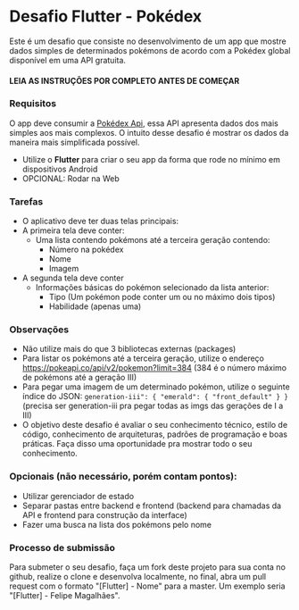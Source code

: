 # Desafio Flutter - Pokédex

Este é um desafio que consiste no desenvolvimento de um app que mostre dados simples de determinados pokémons de acordo com a Pokédex global disponível em uma API gratuita.

#### LEIA AS INSTRUÇÕES POR COMPLETO ANTES DE COMEÇAR

### Requisitos

O app deve consumir a [Pokédex Api](https://pokeapi.co/ "Pokédex Api"),  essa API apresenta dados dos mais simples aos mais complexos. O intuito desse desafio é mostrar os dados da maneira mais simplificada possível.

- Utilize o **Flutter** para criar o seu app da forma que rode no mínimo em dispositivos Android
- OPCIONAL: Rodar na Web

### Tarefas

- O aplicativo deve ter duas telas principais:
 - A primeira tela deve conter:
 	- Uma lista contendo pokémons até a terceira geração contendo: 
		- Número na pokédex
		- Nome
		- Imagem
 - A segunda tela deve conter
 	- Informações básicas do pokémon selecionado da lista anterior: 
		- Tipo (Um pokémon pode conter um ou no máximo dois tipos)
		- Habilidade (apenas uma)

### Observações

- Não utilize mais do que 3 bibliotecas externas (packages)
- Para listar os pokémons até a terceira geração, utilize o endereço https://pokeapi.co/api/v2/pokemon?limit=384 (384 é o número máximo de pokémons até a geração III)
- Para pegar uma imagem de um determinado pokémon, utilize o seguinte índice do JSON:
`generation-iii": { "emerald": { "front_default" } }` (precisa ser generation-iii pra pegar todas as imgs das gerações de I a III)
- O objetivo deste desafio é avaliar o seu conhecimento técnico, estilo de código, conhecimento de arquiteturas, padrões de programação e boas práticas. Faça disso uma oportunidade pra mostrar todo o seu conhecimento.


### Opcionais (não necessário, porém contam pontos):

- Utilizar gerenciador de estado
- Separar pastas entre backend e frontend (backend para chamadas da API e frontend para construção da interface)
- Fazer uma busca na lista dos pokémons pelo nome

### Processo de submissão

Para submeter o seu desafio, faça um fork deste projeto para sua conta no github, realize o clone e desenvolva localmente, no final, abra um pull request com o formato "[Flutter] - Nome" para a master. Um exemplo seria "[Flutter] - Felipe Magalhães".

